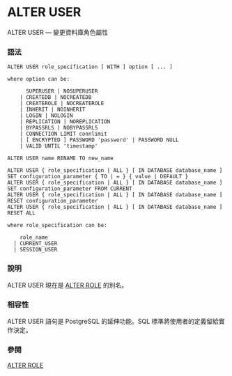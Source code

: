 # ALTER USER

ALTER USER — 變更資料庫角色屬性

### 語法

```
ALTER USER role_specification [ WITH ] option [ ... ]

where option can be:

      SUPERUSER | NOSUPERUSER
    | CREATEDB | NOCREATEDB
    | CREATEROLE | NOCREATEROLE
    | INHERIT | NOINHERIT
    | LOGIN | NOLOGIN
    | REPLICATION | NOREPLICATION
    | BYPASSRLS | NOBYPASSRLS
    | CONNECTION LIMIT connlimit
    | [ ENCRYPTED ] PASSWORD 'password' | PASSWORD NULL
    | VALID UNTIL 'timestamp'

ALTER USER name RENAME TO new_name

ALTER USER { role_specification | ALL } [ IN DATABASE database_name ] SET configuration_parameter { TO | = } { value | DEFAULT }
ALTER USER { role_specification | ALL } [ IN DATABASE database_name ] SET configuration_parameter FROM CURRENT
ALTER USER { role_specification | ALL } [ IN DATABASE database_name ] RESET configuration_parameter
ALTER USER { role_specification | ALL } [ IN DATABASE database_name ] RESET ALL

where role_specification can be:

    role_name
  | CURRENT_USER
  | SESSION_USER
```

### 說明

ALTER USER 現在是 [ALTER ROLE](alter-role.md) 的別名。

### 相容性

ALTER USER 語句是 PostgreSQL 的延伸功能。SQL 標準將使用者的定義留給實作決定。

### 參閱

[ALTER ROLE](alter-role.md)
